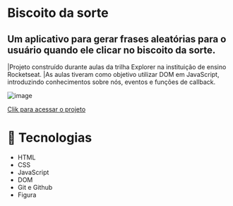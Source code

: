 # Biscoito da sorte

## Um aplicativo para gerar frases aleatórias para o usuário quando ele clicar no biscoito da sorte.

|Projeto construído durante aulas da trilha Explorer na instituição de ensino Rocketseat.
|As aulas tiveram como objetivo utilizar DOM em JavaScript, introduzindo conhecimentos sobre nós, eventos e funções de callback.

![image](https://github.com/Souzasud/projetobiscoitodasorte/assets/133075307/157ee96a-3098-490a-8c04-3735c4673e5d)

[Clik para acessar o projeto](http://127.0.0.1:5501/index.html?)

# 🤖 Tecnologias

- HTML
- CSS
- JavaScript
- DOM
- Git e Github
- Figura
